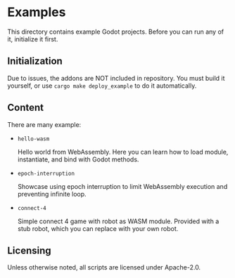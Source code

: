 # Examples

This directory contains example Godot projects.
Before you can run any of it, initialize it first.

## Initialization

Due to issues, the addons are NOT included in repository. You must build it
yourself, or use `cargo make deploy_example` to do it automatically.

## Content

There are many example:
* `hello-wasm`

  Hello world from WebAssembly.
  Here you can learn how to load module, instantiate,
  and bind with Godot methods.

* `epoch-interruption`

  Showcase using epoch interruption to limit WebAssembly execution and
  preventing infinite loop.

* `connect-4`

  Simple connect 4 game with robot as WASM module. Provided with a stub robot,
  which you can replace with your own robot.

## Licensing

Unless otherwise noted, all scripts are licensed under Apache-2.0.
